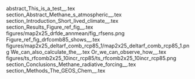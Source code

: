 abstract_This_is_a_test__.tex
section_Abstract_Methane_s_atmospheric__.tex
section_Introduction_Short_lived_climate__.tex
section_Results_Figure_ref_fig__.tex
figures/map2x25_drfde_annmean/fig_rfsens.png
Figure_ref_fig_drfcomb85_shows__.tex
figures/map2x25_deltarf_comb_rcp85_1/map2x25_deltarf_comb_rcp85_1.png
We_can_also_calculate_the__.tex
Or_we_can_observe_how__.tex
figures/ts_rfcomb2x25_10incr_rcp85/ts_rfcomb2x25_10incr_rcp85.png
section_Conclusions_Methane_radiative_forcing__.tex
section_Methods_The_GEOS_Chem__.tex